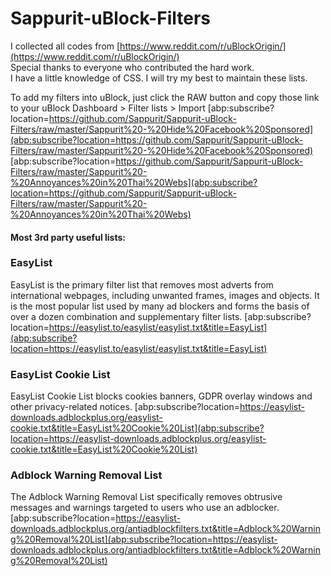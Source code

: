 # Sappurit-uBlock-Filters
I collected all codes from [https://www.reddit.com/r/uBlockOrigin/](https://www.reddit.com/r/uBlockOrigin/)                
Special thanks to everyone who contributed the hard work.  
I have a little knowledge of CSS. I will try my best to maintain these lists.

To add my filters into uBlock, just click the RAW button and copy those link to your uBlock Dashboard > Filter lists > Import
[abp:subscribe?location=https://github.com/Sappurit/Sappurit-uBlock-Filters/raw/master/Sappurit%20-%20Hide%20Facebook%20Sponsored](abp:subscribe?location=https://github.com/Sappurit/Sappurit-uBlock-Filters/raw/master/Sappurit%20-%20Hide%20Facebook%20Sponsored)
[abp:subscribe?location=https://github.com/Sappurit/Sappurit-uBlock-Filters/raw/master/Sappurit%20-%20Annoyances%20in%20Thai%20Webs](abp:subscribe?location=https://github.com/Sappurit/Sappurit-uBlock-Filters/raw/master/Sappurit%20-%20Annoyances%20in%20Thai%20Webs)


#### Most 3rd party useful lists:

### EasyList
EasyList is the primary filter list that removes most adverts from international webpages, including unwanted frames, images and objects. It is the most popular list used by many ad blockers and forms the basis of over a dozen combination and supplementary filter lists.
[abp:subscribe?location=https://easylist.to/easylist/easylist.txt&title=EasyList](abp:subscribe?location=https://easylist.to/easylist/easylist.txt&title=EasyList)

### EasyList Cookie List
EasyList Cookie List blocks cookies banners, GDPR overlay windows and other privacy-related notices.
[abp:subscribe?location=https://easylist-downloads.adblockplus.org/easylist-cookie.txt&title=EasyList%20Cookie%20List](abp:subscribe?location=https://easylist-downloads.adblockplus.org/easylist-cookie.txt&title=EasyList%20Cookie%20List)

### Adblock Warning Removal List
The Adblock Warning Removal List specifically removes obtrusive messages and warnings targeted to users who use an adblocker.
[abp:subscribe?location=https://easylist-downloads.adblockplus.org/antiadblockfilters.txt&title=Adblock%20Warning%20Removal%20List](abp:subscribe?location=https://easylist-downloads.adblockplus.org/antiadblockfilters.txt&title=Adblock%20Warning%20Removal%20List)

